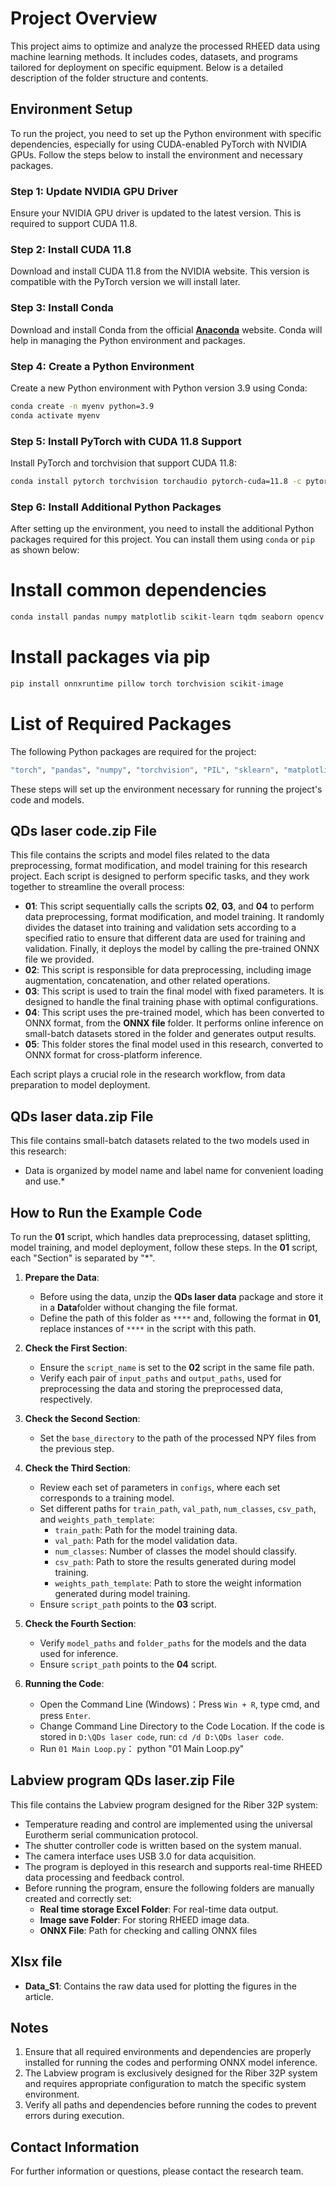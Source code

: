 # Project Overview

This project aims to optimize and analyze the processed RHEED data using machine learning methods. It includes codes, datasets, and programs tailored for deployment on specific equipment. Below is a detailed description of the folder structure and contents.


## Environment Setup

To run the project, you need to set up the Python environment with specific dependencies, especially for using CUDA-enabled PyTorch with NVIDIA GPUs. Follow the steps below to install the environment and necessary packages.

### Step 1: Update NVIDIA GPU Driver
Ensure your NVIDIA GPU driver is updated to the latest version. This is required to support CUDA 11.8.

### Step 2: Install CUDA 11.8
Download and install CUDA 11.8 from the NVIDIA website. This version is compatible with the PyTorch version we will install later.

### Step 3: Install Conda
Download and install Conda from the official **[Anaconda](https://www.anaconda.com/)** website. Conda will help in managing the Python environment and packages.

### Step 4: Create a Python Environment
Create a new Python environment with Python version 3.9 using Conda:
```bash
conda create -n myenv python=3.9
conda activate myenv
```
### Step 5: Install PyTorch with CUDA 11.8 Support
Install PyTorch and torchvision that support CUDA 11.8:
```bash
conda install pytorch torchvision torchaudio pytorch-cuda=11.8 -c pytorch -c nvidia
```
### Step 6: Install Additional Python Packages

After setting up the environment, you need to install the additional Python packages required for this project. You can install them using `conda` or `pip` as shown below:

# Install common dependencies
```bash
conda install pandas numpy matplotlib scikit-learn tqdm seaborn opencv ipython
```
# Install packages via pip
```bash
pip install onnxruntime pillow torch torchvision scikit-image
```
# List of Required Packages
The following Python packages are required for the project:
```bash
"torch", "pandas", "numpy", "torchvision", "PIL", "sklearn", "matplotlib", "tqdm", "seaborn", "IPython", "opencv-python", "onnxruntime"
```
These steps will set up the environment necessary for running the project's code and models.


## QDs laser code.zip File

This file contains the scripts and model files related to the data preprocessing, format modification, and model training for this research project. Each script is designed to perform specific tasks, and they work together to streamline the overall process:

* **01**: This script sequentially calls the scripts **02**, **03**, and **04** to perform data preprocessing, format modification, and model training. It randomly divides the dataset into training and validation sets according to a specified ratio to ensure that different data are used for training and validation. Finally, it deploys the model by calling the pre-trained ONNX file we provided.
* **02**: This script is responsible for data preprocessing, including image augmentation, concatenation, and other related operations.
* **03**: This script is used to train the final model with fixed parameters. It is designed to handle the final training phase with optimal configurations.
* **04**: This script uses the pre-trained model, which has been converted to ONNX format, from the **ONNX file** folder. It performs online inference on small-batch datasets stored in the folder and generates output results.
* **05**: This folder stores the final model used in this research, converted to ONNX format for cross-platform inference.

Each script plays a crucial role in the research workflow, from data preparation to model deployment.

## QDs laser data.zip File

This file contains small-batch datasets related to the two models used in this research:

* Data is organized by model name and label name for convenient loading and use.* 

## How to Run the Example Code 

To run the **01** script, which handles data preprocessing, dataset splitting, model training, and model deployment, follow these steps. In the **01** script, each "Section" is separated by "*". 

1. **Prepare the Data**:
   * Before using the data, unzip the **QDs laser data** package and store it in a **Data**folder without changing the file format.
   * Define the path of this folder as `****` and, following the format in **01**, replace instances of `****` in the script with this path.

2. **Check the First Section**:
   * Ensure the `script_name` is set to the **02** script in the same file path.
   * Verify each pair of `input_paths` and `output_paths`, used for preprocessing the data and storing the preprocessed data, respectively.

3. **Check the Second Section**:
   * Set the `base_directory` to the path of the processed NPY files from the previous step.

4. **Check the Third Section**:
   * Review each set of parameters in `configs`, where each set corresponds to a training model.
   * Set different paths for `train_path`, `val_path`, `num_classes`, `csv_path`, and `weights_path_template`:
     * `train_path`: Path for the model training data.
     * `val_path`: Path for the model validation data.
     * `num_classes`: Number of classes the model should classify.
     * `csv_path`: Path to store the results generated during model training.
     * `weights_path_template`: Path to store the weight information generated during model training.
   * Ensure `script_path` points to the **03** script.

5. **Check the Fourth Section**:
   * Verify `model_paths` and `folder_paths` for the models and the data used for inference.
   * Ensure `script_path` points to the **04** script.
   
6. **Running the Code**:
   * Open the Command Line (Windows)：Press `Win + R`, type cmd, and press `Enter`.
   * Change Command Line Directory to the Code Location. If the code is stored in `D:\QDs laser code`, run: `cd /d D:\QDs laser code`.
   * Run `01 Main Loop.py`： python "01 Main Loop.py"



## Labview program QDs laser.zip File

This file contains the Labview program designed for the Riber 32P system:

* Temperature reading and control are implemented using the universal Eurotherm serial communication protocol.
* The shutter controller code is written based on the system manual.
* The camera interface uses USB 3.0 for data acquisition.
* The program is deployed in this research and supports real-time RHEED data processing and feedback control.
* Before running the program, ensure the following folders are manually created and correctly set:
  * **Real time storage Excel Folder**: For real-time data output.
  * **Image save Folder**: For storing RHEED image data.
  * **ONNX File**: Path for checking and calling ONNX files

## Xlsx file

* **Data_S1**: Contains the raw data used for plotting the figures in the article.

## Notes

1. Ensure that all required environments and dependencies are properly installed for running the codes and performing ONNX model inference.
2. The Labview program is exclusively designed for the Riber 32P system and requires appropriate configuration to match the specific system environment.
3. Verify all paths and dependencies before running the codes to prevent errors during execution.

## Contact Information

For further information or questions, please contact the research team.
